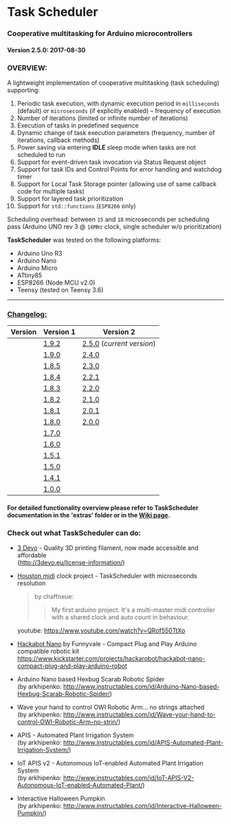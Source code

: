 # Task Scheduler
### Cooperative multitasking for Arduino microcontrollers  
#### Version 2.5.0: 2017-08-30

### OVERVIEW:
A lightweight implementation of cooperative multitasking (task scheduling) supporting:  
1. Periodic task execution, with dynamic execution period in `milliseconds` (default) or `microseconds` (if explicitly enabled) – frequency of execution  
2. Number of iterations (limited or infinite number of iterations)  
3. Execution of tasks in predefined sequence  
4. Dynamic change of task execution parameters (frequency, number of iterations, callback methods)  
5. Power saving via entering **IDLE** sleep mode when tasks are not scheduled to run  
6. Support for event-driven task invocation via Status Request object  
7. Support for task IDs and Control Points for error handling and watchdog timer  
8. Support for Local Task Storage pointer (allowing use of same callback code for multiple tasks)  
9. Support for layered task prioritization  
10. Support for `std::functions` (`ESP8266` only)  

Scheduling overhead: between `15` and `18` microseconds per scheduling pass (Arduino UNO rev 3 @ `16MHz` clock, single scheduler w/o prioritization)  

**TaskScheduler** was tested on the following platforms:  
* Arduino Uno R3  
* Arduino Nano  
* Arduino Micro  
* ATtiny85  
* ESP8266 (Node MCU v2.0)  
* Teensy (tested on Teensy 3.6)
---
### [Changelog:](https://github.com/arkhipenko/TaskScheduler/wiki/Changelog)
Version|Version 1|Version 2
---|---|---
||[1.9.2](https://github.com/arkhipenko/TaskScheduler/wiki/Changelog#v192)|[2.5.0](https://github.com/arkhipenko/TaskScheduler/wiki/Changelog#v250) (*current version*)
||[1.9.0](https://github.com/arkhipenko/TaskScheduler/wiki/Changelog#v190)|[2.4.0](https://github.com/arkhipenko/TaskScheduler/wiki/Changelog#v240)
||[1.8.5](https://github.com/arkhipenko/TaskScheduler/wiki/Changelog#v185)|[2.3.0](https://github.com/arkhipenko/TaskScheduler/wiki/Changelog#v230)
||[1.8.4](https://github.com/arkhipenko/TaskScheduler/wiki/Changelog#v184)|[2.2.1](https://github.com/arkhipenko/TaskScheduler/wiki/Changelog#v221)
||[1.8.3](https://github.com/arkhipenko/TaskScheduler/wiki/Changelog#v183)|[2.2.0](https://github.com/arkhipenko/TaskScheduler/wiki/Changelog#v220)
||[1.8.2](https://github.com/arkhipenko/TaskScheduler/wiki/Changelog#v182)|[2.1.0](https://github.com/arkhipenko/TaskScheduler/wiki/Changelog#v210)
||[1.8.1](https://github.com/arkhipenko/TaskScheduler/wiki/Changelog#v181)|[2.0.1](https://github.com/arkhipenko/TaskScheduler/wiki/Changelog#v201)
||[1.8.0](https://github.com/arkhipenko/TaskScheduler/wiki/Changelog#v180)|[2.0.0](https://github.com/arkhipenko/TaskScheduler/wiki/Changelog#v200)
||[1.7.0](https://github.com/arkhipenko/TaskScheduler/wiki/Changelog#v170)|
||[1.6.0](https://github.com/arkhipenko/TaskScheduler/wiki/Changelog#v160)|
||[1.5.1](https://github.com/arkhipenko/TaskScheduler/wiki/Changelog#v151)|
||[1.5.0](https://github.com/arkhipenko/TaskScheduler/wiki/Changelog#v150)|
||[1.4.1](https://github.com/arkhipenko/TaskScheduler/wiki/Changelog#v141)|
||[1.0.0](https://github.com/arkhipenko/TaskScheduler/wiki/Changelog#v100)|  

#### For detailed functionality overview please refer to TaskScheduler documentation in the 'extras' folder or in the [Wiki page](https://github.com/arkhipenko/TaskScheduler/wiki).

### Check out what TaskScheduler can do:

* [3 Devo](http://3devo.eu/) - Quality 3D printing filament, now made accessible and affordable  
(http://3devo.eu/license-information/)


* [Houston midi](https://github.com/chaffneue/houston) clock project - TaskScheduler with microseconds resolution  
    >by chaffneue:
    >>My first arduino project. It's a multi-master midi controller with a shared clock and
     auto count in behaviour.  

	 youtube: https://www.youtube.com/watch?v=QRof550TtXo


* [Hackabot Nano](http://hackarobot.com/) by Funnyvale -  Compact Plug and Play Arduino compatible robotic kit  
     https://www.kickstarter.com/projects/hackarobot/hackabot-nano-compact-plug-and-play-arduino-robot


* Arduino Nano based Hexbug Scarab Robotic Spider  
    (by arkhipenko: http://www.instructables.com/id/Arduino-Nano-based-Hexbug-Scarab-Robotic-Spider/)

* Wave your hand to control OWI Robotic Arm... no strings attached  
    (by arkhipenko: http://www.instructables.com/id/Wave-your-hand-to-control-OWI-Robotic-Arm-no-strin/)


* APIS - Automated Plant Irrigation System  
    (by arkhipenko: http://www.instructables.com/id/APIS-Automated-Plant-Irrigation-System/)


* IoT APIS v2 - Autonomous IoT-enabled Automated Plant Irrigation System  
    (by arkhipenko: http://www.instructables.com/id/IoT-APIS-V2-Autonomous-IoT-enabled-Automated-Plant/)

* Interactive Halloween Pumpkin  
    (by arkhipenko: http://www.instructables.com/id/Interactive-Halloween-Pumpkin/)

